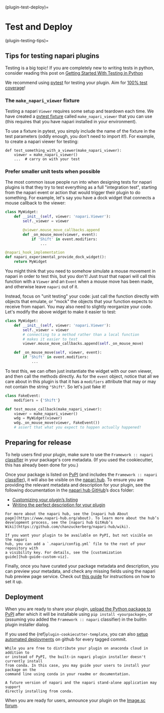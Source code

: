 (plugin-test-deploy)=
# Test and Deploy

(plugin-testing-tips)=
## Tips for testing napari plugins

Testing is a big topic!  If you are completely new to writing tests in python,
consider reading this post on [Getting Started With Testing in
Python](https://realpython.com/python-testing/)

We recommend using
[pytest](https://docs.pytest.org/en/6.2.x/getting-started.html) for testing your
plugin. Aim for [100% test coverage](./best_practices.md#how-to-check-test-coverage)!

### The `make_napari_viewer` fixture

Testing a napari `Viewer` requires some setup and teardown each time.  We have
created a [pytest fixture](https://docs.pytest.org/en/6.2.x/fixture.html) called
`make_napari_viewer` that you can use (this requires that you have napari
installed in your environment).

To use a fixture in pytest, you simply include the name of the fixture in the
test parameters (oddly enough, you don't need to import it!).  For example, to
create a napari viewer for testing:

```
def test_something_with_a_viewer(make_napari_viewer):
    viewer = make_napari_viewer()
    ...  # carry on with your test
```

### Prefer smaller unit tests when possible

The most common issue people run into when designing tests for napari plugins is
that they try to test everything as a full "integration test", starting from the
napari event or action that would trigger their plugin to do something.  For
example, let's say you have a dock widget that connects a mouse callback to the
viewer:

```py
class MyWidget:
    def __init__(self, viewer: 'napari.Viewer'):
        self._viewer = viewer

        @viewer.mouse_move_callbacks.append
        def _on_mouse_move(viewer, event):
            if 'Shift' in event.modifiers:
                ...

@napari_hook_implementation
def napari_experimental_provide_dock_widget():
    return MyWidget
```

You might think that you need to somehow simulate a mouse movement in napari in
order to test this, but you don't! Just *trust* that napari will call this
function with a `Viewer` and an `Event` when a mouse move has been made, and
otherwise leave `napari` out of it.

Instead, focus on "unit testing" your code: just call the function directly with
objects that emulate, or "mock" the objects that your function expects to
receive from napari. You may also need to slightly reorganize your code.  Let's
modify the above widget to make it easier to test:

```py
class MyWidget:
    def __init__(self, viewer: 'napari.Viewer'):
        self._viewer = viewer
        # connecting to a method rather than a local function
        # makes it easier to test
        viewer.mouse_move_callbacks.append(self._on_mouse_move)

    def _on_mouse_move(self, viewer, event):
        if 'Shift' in event.modifiers:
            ...
```

To test this, we can often just instantiate the widget with our own viewer, and
then call the methods directly. As for the `event` object, notice that all we
care about in this plugin is that it has a `modifiers` attribute that may or may
not contain the string `"Shift"`.  So let's just fake it!

```py
class FakeEvent:
    modifiers = {'Shift'}

def test_mouse_callback(make_napari_viewer):
    viewer = make_napari_viewer()
    wdg = MyWidget(viewer)
    wdg._on_mouse_move(viewer, FakeEvent())
    # assert that what you expect to happen actually happened!
```

## Preparing for release

To help users find your plugin, make sure to use the `Framework :: napari`
[classifier] in your package's core metadata. (If you used the cookiecutter,
this has already been done for you.)

Once your package is listed on [PyPI] (and includes the `Framework :: napari`
[classifier]), it will also be visible on the [napari
hub](https://napari-hub.org/). To ensure you are providing the relevant metadata and
description for your plugin, see the following documentation in the [napari hub
GitHub](https://github.com/chanzuckerberg/napari-hub/tree/main/docs)’s docs
folder:

- [Customizing your plugin’s
  listing](https://github.com/chanzuckerberg/napari-hub/blob/main/docs/customizing-plugin-listing.md)
- [Writing the perfect description for your
  plugin](https://github.com/chanzuckerberg/napari-hub/blob/main/docs/writing-the-perfect-description.md)

```{admonition} The hub
For more about the napari hub, see the [napari hub About
page](https://www.napari-hub.org/about). To learn more about the hub’s
development process, see the [napari hub GitHub’s
Wiki](https://github.com/chanzuckerberg/napari-hub/wiki).

If you want your plugin to be available on PyPI, but not visible on the napari
hub, you can add a `.napari/config.yml` file to the root of your repository with
a visibility key. For details, see the [customization
guide][hub-guide-custom-viz].
```

Finally, once you have curated your package metadata and description, you can
preview your metadata, and check any missing fields using the
napari hub preview page service. Check out [this guide](https://github.com/chanzuckerberg/napari-hub/blob/main/docs/setting-up-preview.md) for instructions on how to set it up. 

## Deployment

When you are ready to share your plugin, [upload the Python package to
PyPI][pypi-upload] after which it will be installable using `pip install
<yourpackage>`, or (assuming you added the `Framework :: napari` classifier)
in the builtin plugin installer dialog.

If you used the {ref}`plugin-cookiecutter-template`, you can also
[setup automated deployments][autodeploy] on github for every tagged commit.

````{admonition} What about conda?
While you are free to distribute your plugin on anaconda cloud in addition to
or instead of PyPI, the built-in napari plugin installer doesn't currently install
from conda. In this case, you may guide your users to install your package on the
command line using conda in your readme or documentation.

A future version of napari and the napari stand-alone application may support
directly installing from conda.
````

When you are ready for users, announce your plugin on the [Image.sc
forum](https://forum.image.sc/tag/napari).


[classifier]: https://pypi.org/classifiers/
[pypi]: https://pypi.org/
[pypi-upload]: https://packaging.python.org/tutorials/packaging-projects/#uploading-the-distribution-archives
[hubguide]: https://github.com/chanzuckerberg/napari-hub/blob/main/docs/customizing-plugin-listing.md
[hub-guide-custom-viz]: https://github.com/chanzuckerberg/napari-hub/wiki/Customizing-your-plugin's-listing#visibility
[hub-guide-preview]: https://github.com/chanzuckerberg/napari-hub/blob/main/docs/setting-up-preview.md
[autodeploy]: https://github.com/napari/cookiecutter-napari-plugin#set-up-automatic-deployments

